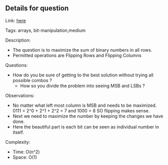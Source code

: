 ## Details for question

Link: [here](https://leetcode.com/problems/score-after-flipping-matrix/description/)

Tags: arrays, bit-manipulation,medium

Description:

- The question is to maximize the sum of binary numbers in all rows.
- Permitted operations are Flipping Rows and Flipping Columns

Questions:

- How do you be sure of getting to the best solution without trying all possible combos ?
  - How so you divide the problem into seeing MSB and LSBs ?

Observations:

- No matter what left most column is MSB and needs to be maximized.
  0111 = 2^0 + 2^1 + 2^2 = 7 and 1000 = 8 SO flipping makes sense.
- Next we need to maximize the number by keeping the changes we have done.
- Here the beautiful part is each bit can be seen as individual number in itself.

Complexity:

- Time: O(n^2)
- Space: O(1)
